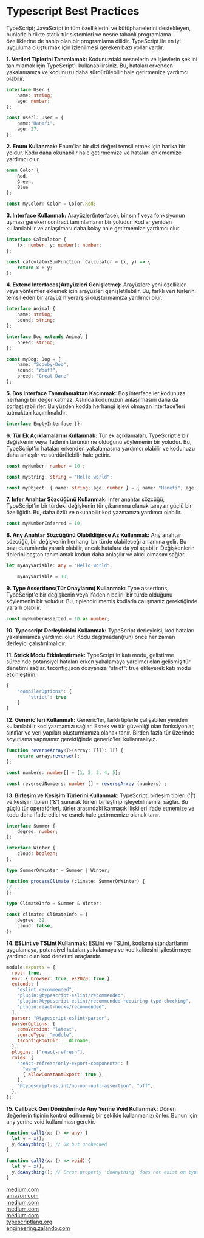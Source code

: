 # Typescript Best Practices

TypeScript; JavaScript’in tüm özelliklerini ve kütüphanelerini destekleyen, bunlarla birlikte statik tür sistemleri ve nesne tabanlı programlama özelliklerine de sahip olan bir programlama dilidir.
TypeScript ile en iyi uyguluma oluşturmak için izlenilmesi gereken bazı yollar vardır.

**1. Verileri Tiplerini Tanımlamak:**
Kodunuzdaki nesnelerin ve işlevlerin şeklini tanımlamak için TypeScript'i kullanabilirsiniz. Bu, hataları erkenden yakalamanıza ve kodunuzu daha sürdürülebilir hale getirmenize yardımcı olabilir.

```typeScript
interface User {
    name: string;
    age: number;
};

const userl: User = {
    name:"Hanefi",
    age: 27,
};
```

**2. Enum Kullanmak:**
Enum'lar bir dizi değeri temsil etmek için harika bir yoldur. Kodu daha okunabilir hale getirmemize ve hataları önlememize yardımcı olur.

```typeScript
enum Color {
    Red,
    Green,
    Blue
};

const myColor: Color = Color.Red;
```

**3. Interface Kullanmak:**
Arayüzler(interface), bir sınıf veya fonksiyonun uyması gereken contract tanımlamanın bir yoludur. Kodlar yeniden kullanılabilir ve anlaşılması daha kolay hale getirmemize yardımcı olur.

```typeScript
interface Calculator {
    (x: number, y: number): number;
};

const calculatorSumFunction: Calculator = (x, y) => {
    return x + y;
};
```

**4. Extend Interfaces(Arayüzleri Genişletme):**
Arayüzlere yeni özellikler veya yöntemler eklemek için arayüzleri genişletilebilir. Bu, farklı veri türlerini temsil eden bir arayüz hiyerarşisi oluşturmamıza yardımcı olur.

```typeScript
interface Animal {
    name: string;
    sound: string;
};

interface Dog extends Animal {
    breed: string;
};

const myDog: Dog = {
    name: "Scooby-Doo",
    sound: "Woof!",
    breed: "Great Dane"
};
```

**5. Boş Interface Tanımlamaktan Kaçınmak:**
Boş interface'ler kodunuza herhangi bir değer katmaz. Aslında kodunuzun anlaşılmasını daha da zorlaştırabilirler. Bu yüzden kodda herhangi işlevi olmayan interface'leri tutmaktan kaçınılmalıdır.

```typeScript
interface EmptyInterface {};
```

**6. Tür Ek Açıklamalarını Kullanmak:**
Tür ek açıklamaları, TypeScript'e bir değişkenin veya ifadenin türünün ne olduğunu söylemenin bir yoludur. Bu, TypeScript'in hataları erkenden yakalamasına yardımcı olabilir ve kodunuzu daha anlaşılır ve sürdürülebilir hale getirir.

```typeScript
const myNumber: number = 10 ;

const myString: string = "Hello world";

const myObject: { name: string; age: number } = { name: "Hanefi", age: 27 };
```

**7. Infer Anahtar Sözcüğünü Kullanmak:**
Infer anahtar sözcüğü, TypeScript'in bir türdeki değişkenin tür çıkarımına olanak tanıyan güçlü bir özelliğidir. Bu, daha özlü ve okunabilir kod yazmanıza yardımcı olabilir.

```typeScript
const myNumberInferred = 10;
```

**8. Any Anahtar Sözcüğünü Olabildiğince Az Kullanmak:**
Any anahtar sözcüğü, bir değişkenin herhangi bir türde olabileceği anlamına gelir. Bu bazı durumlarda yararlı olabilir, ancak hatalara da yol açabilir. Değişkenlerin tiplerini baştan tanımlamak kodun daha anlaşılır ve akıcı olmasını sağlar.

```typeScript
let myAnyVariable: any = "Hello world";

    myAnyVariable = 10;
```

**9. Type Assertions(Tür Onaylarını) Kullanmak:**
Type assertions, TypeScript'e bir değişkenin veya ifadenin belirli bir türde olduğunu söylemenin bir yoludur. Bu, tiplendirilmemiş kodlarla çalışmanız gerektiğinde yararlı olabilir.

```typeScript
const myNumberAsserted = 10 as number;
```

**10. Typescript Derleyicisini Kullanmak:**
TypeScript derleyicisi, kod hataları yakalamanıza yardımcı olur. Kodu dağıtmadan(run) önce her zaman derleyici çalıştırılmalıdır.

**11. Strick Modu Etkinleştirmek:**
TypeScript'in katı modu, geliştirme sürecinde potansiyel hataları erken yakalamaya yardımcı olan gelişmiş tür denetimi sağlar. tsconfig.json dosyanıza "strict": true ekleyerek katı modu etkinleştirin.

```javascript
{
    "compilerOptions": {
        "strict": true
    }
}
```

**12. Generic'leri Kullanmak:**
Generic'ler, farklı tiplerle çalışabilen yeniden kullanılabilir kod yazmamızı sağlar. Esnek ve tür güvenliği olan fonksiyonlar, sınıflar ve veri yapıları oluşturmamıza olanak tanır. Birden fazla tür üzerinde soyutlama yapmamız gerektiğinde generic'leri kullanmalıyız.

```typeScript
function reverseArray<T>(array: T[]): T[] {
    return array.reverse();
};

const numbers: number[] = [1, 2, 3, 4, 5];

const reversedNumbers: number [] = reverseArray (numbers) ;
```

**13. Birleşim ve Kesişim Türlerini Kullanmak:**
TypeScript, birleşim tipleri ('|') ve kesişim tipleri ('&') sunarak türleri birleştirip işleyebilmemizi sağlar. Bu güçlü tür operatörleri, türler arasındaki karmaşık ilişkileri ifade etmemize ve kodu daha ifade edici ve esnek hale getirmemize olanak tanır.

```typeScript
interface Summer {
    degree: number;
};

interface Winter {
    cloud: boolean;
};

type SummerOrWinter = Summer | Winter;

function processClimate (climate: SummerOrWinter) {
// ...
};

type ClimateInfo = Summer & Winter:

const climate: ClimateInfo = {
    degree: 32,
    cloud: false,
};
```

**14. ESLint ve TSLint Kullanmak:**
ESLint ve TSLint, kodlama standartlarını uygulamaya, potansiyel hataları yakalamaya ve kod kalitesini iyileştirmeye yardımcı olan kod denetimi araçlarıdır.

```javascript
module.exports = {
  root: true,
  env: { browser: true, es2020: true },
  extends: [
    "eslint:recommended",
    "plugin:@typescript-eslint/recommended",
    "plugin:@typescript-eslint/recommended-requiring-type-checking",
    "plugin:react-hooks/recommended",
  ],
  parser: "@typescript-eslint/parser",
  parserOptions: {
    ecmaVersion: "latest",
    sourceType: "module",
    tsconfigRootDir: __dirname,
  },
  plugins: ["react-refresh"],
  rules: {
    "react-refresh/only-export-components": [
      "warn",
      { allowConstantExport: true },
    ],
    "@typescript-eslint/no-non-null-assertion": "off",
  },
};
```

**15. Callback Geri Dönüşlerinde Any Yerine Void Kullanmak:**
Dönen değerlerin tipinin kontrol edilmemiş bir şekilde kullanmanızı önler. Bunun için any yerine void kullanılması gerekir.

```typescript
function call1(x: () => any) {
  let y = x();
  y.doAnything(); // Ok but unchecked
}

function call2(x: () => void) {
  let y = x();
  y.doAnything(); // Error property 'doAnything' does not exist on type 'void'
}
```

[medium.com](https://medium.com/@hanefigulbahar/what-is-typescript-how-to-use-it-a8b9c894c673)\
[amazon.com](https://docs.aws.amazon.com/prescriptive-guidance/latest/best-practices-cdk-typescript-iac/typescript-best-practices.html)\
[medium.com](https://itnext.io/mastering-typescript-21-best-practices-for-improved-code-quality-2f7615e1fdc3)\
[medium.com](https://medium.com/@warkiringoda/typescript-best-practices-2021-a58aee199661)\
[medium.com](https://blog.bitsrc.io/best-practices-for-writing-clean-and-maintainable-typescript-code-1cc6a7f029dc)\
[typescriptlang.org](https://www.typescriptlang.org/docs/handbook/declaration-files/do-s-and-don-ts.html)\
[engineering.zalando.com](https://engineering.zalando.com/posts/2019/02/typescript-best-practices.html)
